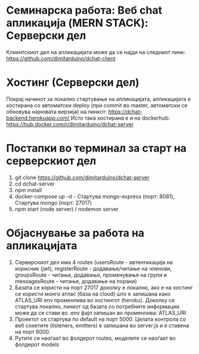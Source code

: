 # Семинарска работа: Веб chat апликација (MERN STACK): Серверски дел
Клиентскиот дел на апликацијата може да се најди на следниот линк: https://github.com/dimitarduino/dchat-client

# Хостинг (Серверски дел)
Покрај начинот за локално стартување на апликацијата, апликацијата е хостирана со автоматски deploy (при commit во master, автоматски се обновува најновата верзија) на линкот: https://dchat-backend.herokuapp.com/
Исто така хостирана е и на dockerhub: https://hub.docker.com/r/dimitarduino/dchat-server

# Постапки во терминал за старт на серверскиот дел
1. git clone https://github.com/dimitarduino/dchat-server
2. cd dchat-server
3. npm install
4. docker-compose up -d - Стартува mongo-express (порт: 8081), Стартува mongo (порт: 27017)
5. npm start (node server) / nodemon server


# Објаснување за работа на апликацијата
1. Серверскиот дел има 4 routes (usersRoute - автентикација на корисник (jwt), registerRoute - додавање/читање на членови, groupsRoute - читање, додавање, променување на групи и messagesRoute - читање, додавање на пораки)
2. Базата се користи на порт 27017 доколку е локално, ако е на хостинг се користи монго атлас (база на cloud) што е запишана како ATLAS_URI env променлива во хостингот (heroku). Доколку се стартува локално, линкот од базата со потребните информации може да се стави во .env фајл запишан во променлива: ATLAS_URI
3. Проектот се стартува по default на порт 5000. Целата контрола со веб сокетите (listeners, emitters) е запишана во server.js и е ставена на порт 8000.
4. Рутите се наоѓаат во фолдерот routes, моделите се наоѓаат во фолдерот models